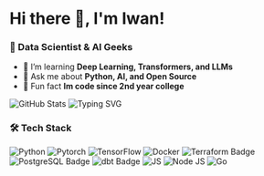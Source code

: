 # Hi there 👋, I'm Iwan!
### 🚀 Data Scientist & AI Geeks

- 🌱 I’m learning **Deep Learning, Transformers, and LLMs**
- 💬 Ask me about **Python, AI, and Open Source**
- 🎈 Fun fact **Im code since 2nd year college**

![GitHub Stats](https://github-readme-stats.vercel.app/api?username=iwan-goodfellow&show_icons=true&theme=radical)
![Typing SVG](https://readme-typing-svg.herokuapp.com?font=Fira+Code&size=18&pause=1000&color=F75C7E&center=true&vCenter=true&width=435&lines=Welcome+to+my+Space!;I+Really+Like+Sate+Ayam!;Oh+No,+I+intend+to+say+I+Love+code+haha;Let's+collaborate🔥🔥)
### 🛠 Tech Stack
![Python](https://img.shields.io/badge/Python-3776AB?style=for-the-badge&logo=python&logoColor=white)
![Pytorch](https://img.shields.io/badge/PyTorch-EE4C2C?style=for-the-badge&logo=pytorch&logoColor=white)
![TensorFlow](https://img.shields.io/badge/TensorFlow-FF6F00?style=for-the-badge&logo=tensorflow&logoColor=white)
![Docker](https://img.shields.io/badge/Docker-2496ED?logo=docker&logoColor=fff&style=for-the-badge)
![Terraform Badge](https://img.shields.io/badge/Terraform-844FBA?logo=terraform&logoColor=fff&style=for-the-badge)
![PostgreSQL Badge](https://img.shields.io/badge/PostgreSQL-4169E1?logo=postgresql&logoColor=fff&style=for-the-badge)
![dbt Badge](https://img.shields.io/badge/dbt-FF694B?logo=dbt&logoColor=fff&style=for-the-badge)
![JS](https://img.shields.io/badge/JavaScript-F7DF1E?style=for-the-badge&logo=javascript&logoColor=white)
![Node JS](https://img.shields.io/badge/Node.js-43853D?style=for-the-badge&logo=node.js&logoColor=white)
![Go](https://img.shields.io/badge/Go-00ADD8?style=for-the-badge&logo=go&logoColor=white)
